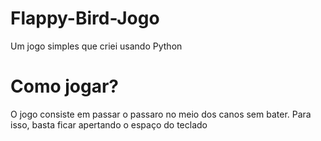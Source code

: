 # Flappy-Bird-Jogo

Um jogo simples que criei usando Python

# Como jogar?

O jogo consiste em passar o passaro no meio dos canos sem bater. Para isso, basta ficar apertando o espaço do teclado

<div align="center">
 <img src="https://64.media.tumblr.com/0b3323a975ef6ab942e360a9ef09c1b1/tumblr_otmiqoGfrJ1vhx9cko1_500.gifv>

</div>
